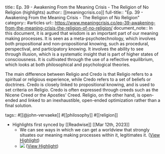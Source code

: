 title:: Ep. 39 - Awakening From the Meaning Crisis - The Religion of No Religion (highlights)
author:: [[meaningcrisis.co]]
full-title:: "Ep. 39 - Awakening From the Meaning Crisis - The Religion of No Religion"
category:: #articles
url:: https://www.meaningcrisis.co/ep-39-awakening-from-the-meaning-crisis-the-religion-of-no-religion/
document_note:: In this document, it is argued that wisdom is an important part of our meaning making processes. It is seen as a meta-psychotechnology, which involves both propositional and non-propositional knowing, such as procedural, perspectival, and participatory knowing. It involves the ability to see through illusion, which is a systematic insight that is part of higher states of consciousness. It is cultivated through the use of a reflective equilibrium, which looks at both philosophical and psychological theories.

The main difference between Religio and Credo is that Religio refers to a spiritual or religious experience, while Credo refers to a set of beliefs or doctrines. Credo is closely linked to propositional knowing, and is used to set criteria on Religio. Credo is often expressed through creeds such as the Nicene Creed or the Apostles' Creed. Religio, on the other hand, is open-ended and linked to an inexhaustible, open-ended optimization rather than a final solution.


tags:: #[[@john-vervaeke]] #[[philosophy]] #[[religion]]

- Highlights first synced by [[Readwise]] [[Mar 12th, 2023]]
	- We can see ways in which we can get a worldview that strongly situates our meaning making processes within it, legitimates it. ([View Highlight](https://read.readwise.io/read/01gv7yxazv5av3b5k8d7jtfp66))
	- ![](https://www.meaningcrisis.co/wp-content/uploads/2021/04/Chapter-39-Fig.-1b.jpg) ([View Highlight](https://read.readwise.io/read/01gv7ytqf2nw62ymaaqpjc9rvn))